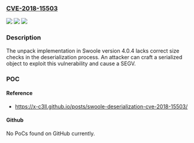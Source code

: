### [CVE-2018-15503](https://cve.mitre.org/cgi-bin/cvename.cgi?name=CVE-2018-15503)
![](https://img.shields.io/static/v1?label=Product&message=n%2Fa&color=blue)
![](https://img.shields.io/static/v1?label=Version&message=n%2Fa&color=blue)
![](https://img.shields.io/static/v1?label=Vulnerability&message=n%2Fa&color=brighgreen)

### Description

The unpack implementation in Swoole version 4.0.4 lacks correct size checks in the deserialization process. An attacker can craft a serialized object to exploit this vulnerability and cause a SEGV.

### POC

#### Reference
- https://x-c3ll.github.io/posts/swoole-deserialization-cve-2018-15503/

#### Github
No PoCs found on GitHub currently.

